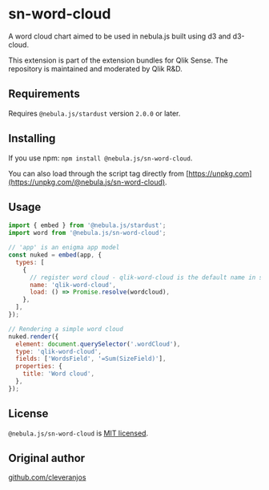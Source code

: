 # sn-word-cloud
A word cloud chart aimed to be used in nebula.js built using d3 and d3-cloud.

This extension is part of the extension bundles for Qlik Sense. The repository is maintained and moderated by Qlik R&D.
## Requirements

Requires `@nebula.js/stardust` version `2.0.0` or later.

## Installing

If you use npm: `npm install @nebula.js/sn-word-cloud`.

You can also load through the script tag directly from [https://unpkg.com](https://unpkg.com/@nebula.js/sn-word-cloud).

## Usage

```js
import { embed } from '@nebula.js/stardust';
import word from '@nebula.js/sn-word-cloud';

// 'app' is an enigma app model
const nuked = embed(app, {
  types: [
    {
      // register word cloud - qlik-word-cloud is the default name in sense
      name: 'qlik-word-cloud',
      load: () => Promise.resolve(wordcloud),
    },
  ],
});

// Rendering a simple word cloud
nuked.render({
  element: document.querySelector('.wordCloud'),
  type: 'qlik-word-cloud',
  fields: ['WordsField', '=Sum(SizeField)'],
  properties: {
    title: 'Word cloud',
  },
});
```

## License

`@nebula.js/sn-word-cloud` is [MIT licensed](./LICENSE).

## Original author

[github.com/cleveranjos](https://github.com/cleveranjos)
